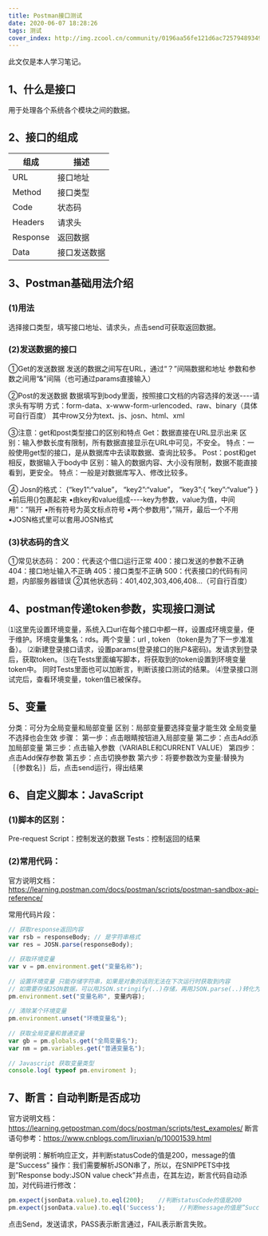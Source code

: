 ```yaml
---
title: Postman接口测试
date: 2020-06-07 18:28:26
tags: 测试
cover_index: http://img.zcool.cn/community/0196aa56fe121d6ac72579489349a1.png
---
```

此文仅是本人学习笔记。

## 1、什么是接口

用于处理各个系统各个模块之间的数据。

## 2、接口的组成

|  组成  | 描述  |
|  ----  | ----  |
| URL  | 接口地址 |
| Method   | 接口类型 |
| Code  | 状态码 |
| Headers   | 请求头 |
| Response   | 返回数据 |
| Data   | 接口发送数据 |

## 3、Postman基础用法介绍

### (1)用法

选择接口类型，填写接口地址、请求头，点击send可获取返回数据。

### (2)发送数据的接口
①Get的发送数据
发送的数据之间写在URL，通过“？”间隔数据和地址
参数和参数之间用“&”间隔（也可通过params直接输入）

②Post的发送数据
数据填写到body里面，按照接口文档的内容选择的发送----请求头有写明
方式：form-data、x-www-form-urlencoded、raw、binary（具体可自行百度）
其中row又分为text、js、josn、html、xml

③注意：get和post类型接口的区别和特点
Get：数据直接在URL显示出来
     区别：输入参数长度有限制，所有数据直接显示在URL中可见，不安全。
     特点：一般使用get型的接口，是从数据库中去读取数据、查询比较多。
Post：post和get相反，数据输入于body中
     区别：输入的数据内容、大小没有限制，数据不能直接看到，更安全。
     特点：一般是对数据库写入、修改比较多。

④	Josn的格式：
{“key1”:“value”， “key2”:“value”， “key3”:{ “key”:“value”} }
▪前后用{}包裹起来
▪由key和value组成----key为参数，value为值，中间用“：”隔开
▪所有符号为英文标点符号
▪两个参数用“，”隔开，最后一个不用
▪JOSN格式里可以套用JOSN格式

### (3)状态码的含义
①常见状态码：
200：代表这个借口运行正常
400：接口发送的参数不正确
404：接口地址输入不正确
405：接口类型不正确
500：代表接口的代码有问题，内部服务器错误
②其他状态码：401,402,303,406,408…（可自行百度）

## 4、postman传递token参数，实现接口测试

⑴这里先设置环境变量，系统入口url在每个接口中都一样，设置成环境变量，便于维护。环境变量集名：rds。两个变量：url , token （token是为了下一步准准备）。
⑵新建登录接口请求，设置params(登录接口的账户&密码)。发请求到登录后，获取token。
⑶在Tests里面编写脚本，将获取到的token设置到环境变量token中。 同时Tests里面也可以加断言，判断该接口测试的结果。
⑷登录接口测试完后，查看环境变量，token值已被保存。

## 5、变量

分类：可分为全局变量和局部变量
区别：局部变量要选择变量才能生效
      全局变量不选择也会生效
步骤：
第一步：点击眼睛按钮进入局部变量
第二步：点击Add添加局部变量
第三步：点击输入参数（VARIABLE和CURRENT VALUE）
第四步：点击Add保存参数
第五步：点击切换参数
第六步：将要参数改为变量:替换为｛｛参数名｝｝后，点击send运行，得出结果

## 6、自定义脚本：JavaScript

### (1)脚本的区别：
Pre-request Script：控制发送的数据
Tests：控制返回的结果

### (2)常用代码：
官方说明文档：https://learning.postman.com/docs/postman/scripts/postman-sandbox-api-reference/

常用代码片段：
```javascript
// 获取response返回内容
var rsb = responseBody; // 是字符串格式
var res = JOSN.parse(responseBody);
 
// 获取环境变量
var v = pm.environment.get("变量名称");
 
// 设置环境变量 只能存储字符串，如果是对象的话则无法在下次运行时获取到内容
// 如需要存储JSON数据，可以用JSON.stringify(..)存储，再用JSON.parse(..)转化为对象使用
pm.environment.set("变量名称", 变量内容);
 
// 清除某个环境变量
pm.environment.unset("环境变量名");
 
// 获取全局变量和普通变量
var gb = pm.globals.get("全局变量名");
var nm = pm.variables.get("普通变量名");
 
// Javascript 获取变量类型
console.log( typeof pm.enviroment );
```
## 7、断言：自动判断是否成功

官方说明文档：https://learning.getpostman.com/docs/postman/scripts/test_examples/
断言语句参考：https://www.cnblogs.com/liruxian/p/10001539.html

举例说明：解析响应正文，并判断statusCode的值是200，message的值是”Success”
操作：我们需要解析JSON串了，所以，在SNIPPETS中找到”Response body:JSON value check”并点击，在其左边，断言代码自动添加，对代码进行修改：
```javascript
pm.expect(jsonData.value).to.eql(200);    //判断statusCode的值是200
pm.expect(jsonData.value).to.eql('Success');    //判断message的值是”Success”
```
点击Send，发送请求，PASS表示断言通过，FAIL表示断言失败。


